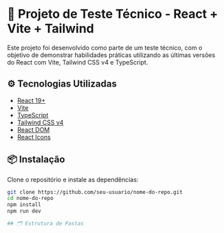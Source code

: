 # 🚨 Projeto de Teste Técnico - React + Vite + Tailwind

Este projeto foi desenvolvido como parte de um teste técnico, com o objetivo de demonstrar habilidades práticas utilizando as últimas versões do React com Vite, Tailwind CSS v4 e TypeScript.

## ⚙️ Tecnologias Utilizadas

- [React 19+](https://reactjs.org/)
- [Vite](https://vitejs.dev/)
- [TypeScript](https://www.typescriptlang.org/)
- [Tailwind CSS v4](https://tailwindcss.com/)
- [React DOM](https://reactjs.org/docs/react-dom.html)
- [React Icons](https://react-icons.github.io/react-icons/)

## 📦 Instalação

Clone o repositório e instale as dependências:

```bash
git clone https://github.com/seu-usuario/nome-do-repo.git
cd nome-do-repo
npm install
npm run dev

## 🗂️ Estrutura de Pastas
